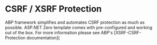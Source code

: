 # CSRF / XSRF Protection

ABP framework simplifies and automates CSRF protection as much as possible. ASP.NET Zero template comes with pre-configured and working out of the box. For more information please see ABP's [XSRF-CSRF-Protection documentation](